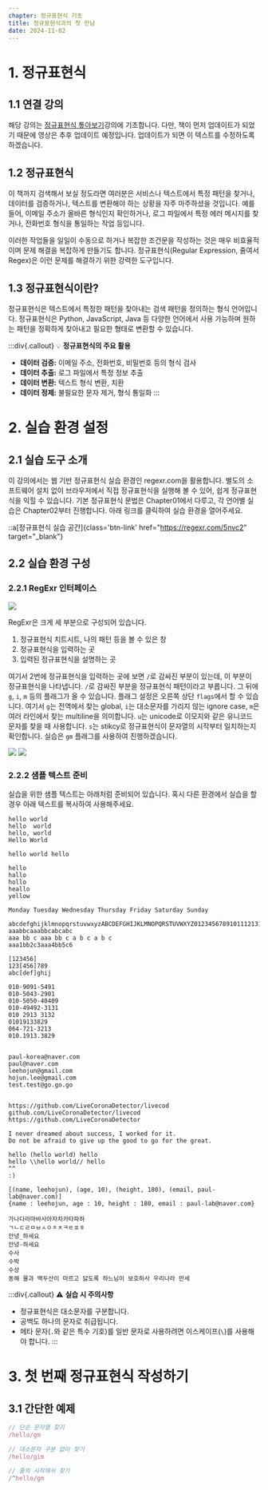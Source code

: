 ```yaml
---
chapter: 정규표현식 기초
title: 정규표현식과의 첫 만남
date: 2024-11-02
---
```


# 1. 정규표현식

## 1.1 연결 강의

해당 강의는 [정규표현식 톺아보기](https://inf.run/RVcSt)강의에 기초합니다. 다만, 책이 먼저 업데이트가 되었기 때문에 영상은 추후 업데이트 예정입니다. 업데이트가 되면 이 텍스트를 수정하도록 하겠습니다.

## 1.2 정규표현식

이 책까지 검색해서 보실 정도라면 여러분은 서비스나 텍스트에서 특정 패턴을 찾거나, 데이터를 검증하거나, 텍스트를 변환해야 하는 상황을 자주 마주하셨을 것입니다. 예를 들어, 이메일 주소가 올바른 형식인지 확인하거나, 로그 파일에서 특정 에러 메시지를 찾거나, 전화번호 형식을 통일하는 작업 등입니다.

이러한 작업들을 일일이 수동으로 하거나 복잡한 조건문을 작성하는 것은 매우 비효율적이며 문제 해결을 복잡하게 만들기도 합니다. 정규표현식(Regular Expression, 줄여서 Regex)은 이런 문제를 해결하기 위한 강력한 도구입니다.

## 1.3 정규표현식이란?

정규표현식은 텍스트에서 특정한 패턴을 찾아내는 검색 패턴을 정의하는 형식 언어입니다. 정규표현식은 Python, JavaScript, Java 등 다양한 언어에서 사용 가능하며 원하는 패턴을 정확하게 찾아내고 필요한 형태로 변환할 수 있습니다.

:::div{.callout}
💡 **정규표현식의 주요 활용**

- **데이터 검증:** 이메일 주소, 전화번호, 비밀번호 등의 형식 검사
- **데이터 추출:** 로그 파일에서 특정 정보 추출
- **데이터 변환:** 텍스트 형식 변환, 치환
- **데이터 정제:** 불필요한 문자 제거, 형식 통일화
:::

# 2. 실습 환경 설정

## 2.1 실습 도구 소개

이 강의에서는 웹 기반 정규표현식 실습 환경인 regexr.com을 활용합니다. 별도의 소프트웨어 설치 없이 브라우저에서 직접 정규표현식을 실행해 볼 수 있어, 쉽게 정규표현식을 익힐 수 있습니다. 기본 정규표현식 문법은 Chapter01에서 다루고, 각 언어별 실습은 Chapter02부터 진행합니다. 아래 링크를 클릭하여 실습 환경을 열어주세요.

::a[정규표현식 실습 공간]{class='btn-link' href="https://regexr.com/5nvc2" target="\_blank"}

## 2.2 실습 환경 구성

### 2.2.1 RegExr 인터페이스

![](/images/regular-expression/re_0.png)

RegExr은 크게 세 부분으로 구성되어 있습니다.

1. 정규표현식 치트시트, 나의 패턴 등을 볼 수 있은 창
2. 정규표현식을 입력하는 곳
3. 입력된 정규표현식을 설명하는 곳

여기서 2번에 정규표현식을 입력하는 곳에 보면 `/`로 감싸진 부분이 있는데, 이 부분이 정규표현식을 나타냅니다. `/`로 감싸진 부분을 정규표현식 패턴이라고 부릅니다. 그 뒤에 `g`, `i`, `m` 등의 플래그가 올 수 있습니다. 플래그 설정은 오른쪽 상단 `flags`에서 할 수 있습니다. 여기서 `g`는 전역에서 찾는 global, `i`는 대소문자를 가리지 않는 ignore case, `m`은 여러 라인에서 찾는 multiline을 의미합니다. `u`는 unicode로 이모지와 같은 유니코드 문자를 찾을 때 사용합니다. `s`는 stikcy로 정규표현식이 문자열의 시작부터 일치하는지 확인합니다.
실습은 `gm` 플래그를 사용하여 진행하겠습니다.

![](/images/regular-expression/re_1.png)
![](/images/regular-expression/re_3.png)

### 2.2.2 샘플 텍스트 준비

실습을 위한 샘플 텍스트는 아래처럼 준비되어 있습니다. 혹시 다른 환경에서 실습을 할 경우 아래 텍스트를 복사하여 사용해주세요.

```
hello world
hello  world
hello, world
Hello World

hello world hello

hello
hallo
hollo
heallo
yellow

Monday Tuesday Wednesday Thursday Friday Saturday Sunday

abcdefghijklmnopqrstuvwxyzABCDEFGHIJKLMNOPQRSTUVWXYZ01234567891011121314151617181920
aaabbcaaabbcabcabc
aaa bb c aaa bb c a b c a b c
aaa1bb2c3aaa4bb5c6

[123456]
123[456]789
abc[def]ghij

010-9091-5491
010-5043-2901
010-5050-40409
010-49492-3131
010 2913 3132
01019133829
064-721-3213
010.1913.3829


paul-korea@naver.com
paul@naver.com
leehojun@gmail.com
hojun.lee@gmail.com
test.test@go.go.go


https://github.com/LiveCoronaDetector/livecod
github.com/LiveCoronaDetector/livecod
https://github.com/LiveCoronaDetector

I never dreamed about success, I worked for it.
Do not be afraid to give up the good to go for the great.

hello (hello world) hello
hello \\hello world// hello
^^
:)

[(name, leehojun), (age, 10), (height, 180), (email, paul-lab@naver.com)]
{name : leehojun, age : 10, height : 180, email : paul-lab@naver.com}

가나다라마바사아자차카타파하
ㄱㄴㄷㄹㅁㅂㅅㅇㅈㅊㅋㅌㅍㅎ
안녕_하세요
안녕-하세요
수사
수박
수상
동해 물과 백두산이 마르고 닳도록 하느님이 보호하사 우리나라 만세
```

:::div{.callout}
⚠️ **실습 시 주의사항**

- 정규표현식은 대소문자를 구분합니다.
- 공백도 하나의 문자로 취급됩니다.
- 메타 문자(`.`와 같은 특수 기호)를 일반 문자로 사용하려면 이스케이프(`\`)를 사용해야 합니다.
:::

# 3. 첫 번째 정규표현식 작성하기

## 3.1 간단한 예제
```javascript
// 단순 문자열 찾기
/hello/gm

// 대소문자 구분 없이 찾기
/hello/gim

// 줄의 시작에서 찾기
/^hello/gm
```